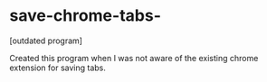 # save-chrome-tabs-
[outdated program] 

Created this program when I was not aware of the existing chrome extension for saving tabs.
